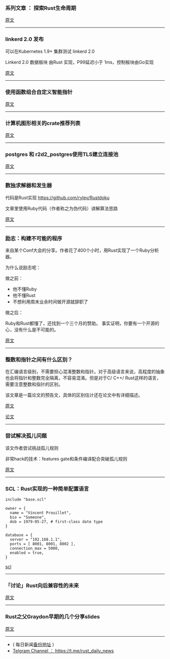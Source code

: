 ### 系列文章 ： 探索Rust生命周期

[原文](https://exphp.github.io/2018/09/16/lockout-part-1.html)

---

### linkerd 2.0 发布

可以在Kubernetes 1.9+ 集群测试 linkerd 2.0

Linkerd 2.0 数据板块 由Rust 实现，P99延迟小于 1ms，控制板块由Go实现

[原文](https://blog.linkerd.io/2018/09/18/announcing-linkerd-2-0/)

---

### 使用函数组合自定义智能指针

[原文](https://bsoptei.github.io/)

---

### 计算机图形相关的crate推荐列表

[原文](https://jonathansteyfkens.com/rust/graphics/compute/2018/09/15/my-recommended-cg-crates.html)

---

### postgres 和 r2d2_postgres使用TLS建立连接池

[原文](https://matthewkmayer.github.io/blag/public/post/postgres-tls/)

---

### 数独求解器和发生器

代码是Rust实现  https://github.com/rylev/Rustdoku

文章里使用Ruby代码（作者称之为伪代码）讲解算法思路

[原文](https://blog.ryanlevick.com/posts/sudoku-solver-generator/)

---

### 励志：构建不可能的程序

来自某个Conf大会的分享。作者花了400个小时，用Rust实现了一个Ruby分析器。

为什么说励志呢：

做之前：

-  他不懂Ruby
-  他不懂Rust
-  不想利用周末业余时间做开源就辞职了

做之后：

Ruby和Rust都懂了，还找到一个三个月的赞助。 事实证明，你要有一个开源的心，没有什么是不可能的。

[原文](https://www.deconstructconf.com/2018/julia-evans-build-impossible-programs)

---

### 整数和指针之间有什么区别？

在汇编语言级别，不需要担心混淆整数和指针。对于高级语言来说，高程度的抽象也会将指针和整数完全隔离，不容易混淆。但是对于C/ C++/ Rust这样的语言，需要注意整数和指针的区别。

该文章是一篇论文的预告文，具体的区别估计还在论文中有详细描述。


[原文](https://blog.regehr.org/archives/1621)

[论文 ](http://www.cs.utah.edu/~regehr/oopsla18.pdf)

---

### 尝试解决孤儿问题

该文作者尝试挑战孤儿规则

非常hack的技术：features gate和条件编译配合突破孤儿规则

[原文](https://phaazon.net/blog/orphans-problem)

---

### SCL：Rust实现的一种简单配置语言

```
include "base.scl"

owner = {
  name = "Vincent Prouillet",
  bio = "Someone",
  dob = 1979-05-27, # first-class date type
}

database = {
  server = "192.168.1.1",
  ports = [ 8001, 8001, 8002 ],
  connection_max = 5000,
  enabled = true,
}
```

[scl](https://github.com/Keats/scl)

---

### 「讨论」Rust向后兼容性的未来

[原文](https://www.reddit.com/r/rust/comments/9hf2qy/the_future_of_rusts_backwards_compatibility/)

---

### Rust之父Graydon早期的几个分享slides

[原文](http://venge.net/graydon/talks/)

---

- ( 每日新闻[备份地址](https://github.com/RustStudy/rust_daily_news) )
- [Telgram Channel ： https://t.me/rust_daily_news ](https://t.me/rust_daily_news )
